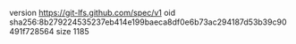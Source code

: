version https://git-lfs.github.com/spec/v1
oid sha256:8b279224535237eb414e199baeca8df0e6b73ac294187d53b39c90491f728564
size 1185

